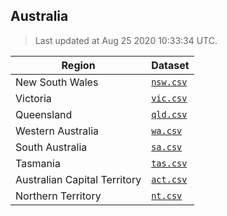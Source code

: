 ## Australia

> Last updated at Aug 25 2020 10:33:34 UTC.


| Region | Dataset |
| ------ | ------- |
| New South Wales | [`nsw.csv`](nsw.csv) |
| Victoria | [`vic.csv`](vic.csv) |
| Queensland | [`qld.csv`](qld.csv) |
| Western Australia | [`wa.csv`](wa.csv) |
| South Australia | [`sa.csv`](sa.csv) |
| Tasmania | [`tas.csv`](tas.csv) |
| Australian Capital Territory | [`act.csv`](act.csv) |
| Northern Territory | [`nt.csv`](nt.csv) |

